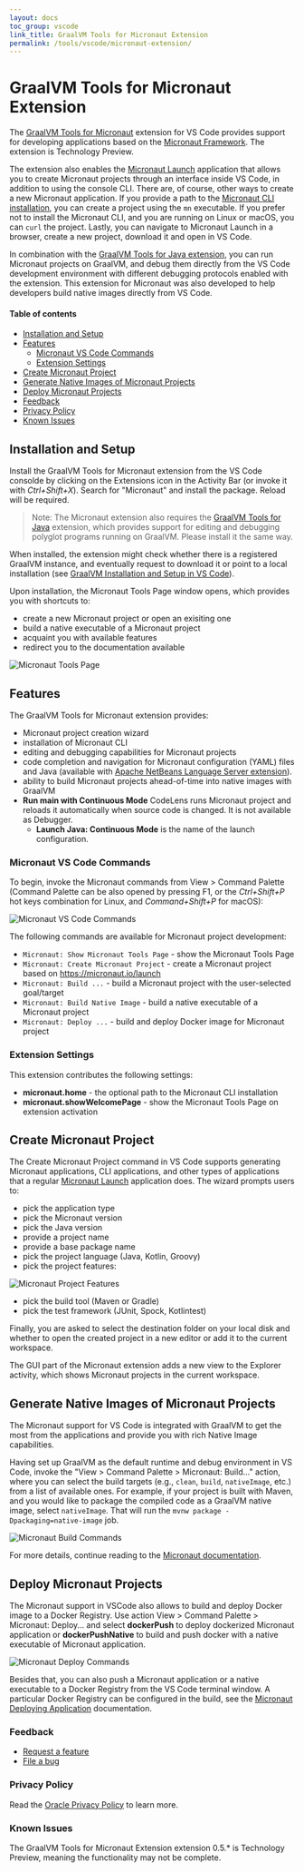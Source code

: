 ```yaml
---
layout: docs
toc_group: vscode
link_title: GraalVM Tools for Micronaut Extension
permalink: /tools/vscode/micronaut-extension/
---
```


# GraalVM Tools for Micronaut Extension

The [GraalVM Tools for Micronaut](https://marketplace.visualstudio.com/items?itemName=oracle-labs-graalvm.micronaut) extension for VS Code provides support for developing applications based on the [Micronaut Framework](https://micronaut.io/).
The extension is Technology Preview.

The extension also enables the [Micronaut Launch](https://micronaut.io/launch/) application that allows you to create Micronaut projects through an interface inside VS Code, in addition to using the console CLI.
There are, of course, other ways to create a new Micronaut application. If you provide a path to the [Micronaut CLI installation](https://micronaut-projects.github.io/micronaut-starter/latest/guide/#installation), you can create a project using the `mn` executable. If you prefer not to install the Micronaut CLI, and you are running on Linux or macOS, you can `curl` the project. Lastly, you can navigate to Micronaut Launch in a browser, create a new project, download it and open in VS Code.

In combination with the [GraalVM Tools for Java extension](https://marketplace.visualstudio.com/items?itemName=oracle-labs-graalvm.graalvm), you can run Micronaut projects on GraalVM, and debug them directly from the VS Code development environment with different debugging protocols enabled with the extension. This extension for Micronaut was also developed to help developers build native images directly from VS Code.

#### Table of contents
- [Installation and Setup](#installation-and-setup)
- [Features](#features)
  - [Micronaut VS Code Commands](#micronaut-vs-code-commands)
  - [Extension Settings](#extension-settings)
- [Create Micronaut Project](#create-micronaut-project)
- [Generate Native Images of Micronaut Projects](#generate-native-images-of-micronaut-projects)
- [Deploy Micronaut Projects](#deploy-micronaut-projects)
- [Feedback](#feedback)
- [Privacy Policy](#privacy-policy)
- [Known Issues](#known-issues)

## Installation and Setup

Install the GraalVM Tools for Micronaut extension from the VS Code consolde by clicking on the Extensions icon in the Activity Bar (or invoke it with _Ctrl+Shift+X_). Search for "Micronaut" and install the package. Reload will be required.

> Note: The Micronaut extension also requires the [GraalVM Tools for Java](https://marketplace.visualstudio.com/items?itemName=oracle-labs-graalvm.graalvm) extension, which provides support for editing and debugging polyglot programs running on GraalVM. Please install it the same way.

When installed, the extension might check whether there is a registered GraalVM instance, and eventually request to download it or point to a local installation (see [GraalVM Installation and Setup in VS Code](../graalvm/README.md#installation-and-setup)).

Upon installation, the Micronaut Tools Page window opens, which provides you with shortcuts to:
- create a new Micronaut project or open an exisiting one
- build a native executable of a Micronaut project
- acquaint you with available features
- redirect you to the documentation available

![Micronaut Tools Page](images/micronaut_tools_page.png)

## Features

The GraalVM Tools for Micronaut extension provides:
* Micronaut project creation wizard
* installation of Micronaut CLI
* editing and debugging capabilities for Micronaut projects
* code completion and navigation for Micronaut configuration (YAML) files and Java (available with [Apache NetBeans Language Server extension](https://marketplace.visualstudio.com/items?itemName=asf.apache-netbeans-java)).
* ability to build Micronaut projects ahead-of-time into native images with GraalVM
* __Run main with Continuous Mode__ CodeLens runs Micronaut project and reloads it automatically when source code is changed. It is not available as Debugger.
    * __Launch Java: Continuous Mode__ is the name of the launch configuration.

### Micronaut VS Code Commands

To begin, invoke the Micronaut commands from View > Command Palette (Command Palette can be also opened by pressing F1, or the _Ctrl+Shift+P_ hot keys combination for Linux, and _Command+Shift+P_ for macOS):

![Micronaut VS Code Commands](images/micronaut-vs-code-commands.png)

The following commands are available for Micronaut project development:

* `Micronaut: Show Micronaut Tools Page` - show the Micronaut Tools Page
* `Micronaut: Create Micronaut Project` - create a Micronaut project based on https://micronaut.io/launch
* `Micronaut: Build ...` - build a Micronaut project with the user-selected goal/target
* `Micronaut: Build Native Image` - build a native executable of a Micronaut project
* `Micronaut: Deploy ...` - build and deploy Docker image for Micronaut project

### Extension Settings

This extension contributes the following settings:
* __micronaut.home__ - the optional path to the Micronaut CLI installation
* __micronaut.showWelcomePage__ - show the Micronaut Tools Page on extension activation

## Create Micronaut Project

The Create Micronaut Project command in VS Code supports generating Micronaut applications, CLI applications, and other types of applications that a regular [Micronaut Launch](https://micronaut.io/launch/) application does. The wizard prompts users to:

  * pick the application type
  * pick the Micronaut version
  * pick the Java version
  * provide a project name
  * provide a base package name
  * pick the project language (Java, Kotlin, Groovy)
  * pick the project features:

  ![Micronaut Project Features](images/micronaut-project-features_view.png)

  * pick the build tool (Maven or Gradle)
  * pick the test framework (JUnit, Spock, Kotlintest)

Finally, you are asked to select the destination folder on your local disk and whether to open the created project in a new editor or add it to the current workspace.

The GUI part of the Micronaut extension adds a new view to the Explorer activity, which shows Micronaut projects in the current workspace.

## Generate Native Images of Micronaut Projects

The Micronaut support for VS Code is integrated with GraalVM to get the most from the applications and provide you with rich Native Image capabilities.

Having set up GraalVM as the default runtime and debug environment in VS Code, invoke the "View > Command Palette > Micronaut: Build..." action, where you can select the build targets (e.g., `clean`, `build`, `nativeImage`, etc.) from a list of available ones.
For example, if your project is built with Maven, and you would like to package the compiled code as a GraalVM native image, select `nativeImage`.
That will run the `mvnw package -Dpackaging=native-image` job.

![Micronaut Build Commands](images/micronaut-build-commands.png)

For more details, continue reading to the [Micronaut documentation](https://guides.micronaut.io/micronaut-creating-first-graal-app/guide/index.html#creatingGraalImage).

## Deploy Micronaut Projects

The Micronaut support in VSCode also allows to build and deploy Docker image to a Docker Registry.
Use action View > Command Palette > Micronaut: Deploy... and select **dockerPush** to deploy dockerized Micronaut application or **dockerPushNative** to build and push docker with a native executable of Micronaut application.

![Micronaut Deploy Commands](images/micronaut-deploy-commands.png)

Besides that, you can also push a Micronaut application or a native executable to a Docker Registry from the VS Code terminal window. A particular Docker Registry can be configured in the build, see the [Micronaut Deploying Application](https://micronaut-projects.github.io/micronaut-maven-plugin/latest/examples/deploy.html) documentation.

### Feedback

* [Request a feature](https://github.com/graalvm/vscode-extensions/issues/new?labels=enhancement)
* [File a bug](https://github.com/graalvm/vscode-extensions/issues/new?labels=bug)

### Privacy Policy

Read the [Oracle Privacy Policy](https://www.oracle.com/legal/privacy/privacy-policy.html) to learn more.

### Known Issues

The GraalVM Tools for Micronaut Extension extension 0.5.* is Technology Preview, meaning the functionality may not be complete.
